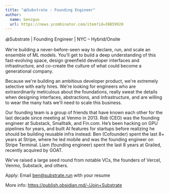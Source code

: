 ```yaml
---
title: "꩜Substrate : Founding Engineer"
author:
  name: benzguo
  url: https://news.ycombinator.com/item?id=38859928
---
```

꩜Substrate | Founding Engineer | NYC – Hybrid&#x2F;Onsite

We&#x27;re building a never-before-seen way to declare, run, and scale an ensemble of ML models. You&#x27;ll get to build a deep understanding of this fast-evolving space, design greenfield developer interfaces and infrastructure, and co-create the culture of what could become a generational company.

Because we&#x27;re building an ambitious developer product, we&#x27;re extremely selective with early hires. We&#x27;re looking for engineers who are extraordinarily meticulous about the foundations, really sweat the details when designing interfaces, abstractions, and infrastructure, and are willing to wear the many hats we&#x27;ll need to scale this business.

Our founding team is a group of friends that have known each other for the last decade since meeting at Venmo in 2013. Rob (CEO) was the founding engineer at Substack, Smalltalk, and Fin.com. He’s been hacking on GPU pipelines for years, and built AI features for startups before realizing he should be building reusable infra instead. Ben (Cofounder) spent the last 8+ years at Stripe, where he led mobile and was the founding engineer on Stripe Terminal. Liam (founding engineer) spent the last 8 years at Grailed, recently acquired by GOAT.

We&#x27;ve raised a large seed round from notable VCs, the founders of Vercel, Venmo, Substack, and others.

Apply: Email ben@substrate.run with your resume

More info: <a href="https:&#x2F;&#x2F;publish.obsidian.md&#x2F;-&#x2F;Join+Substrate" rel="nofollow">https:&#x2F;&#x2F;publish.obsidian.md&#x2F;-&#x2F;Join+Substrate</a>
